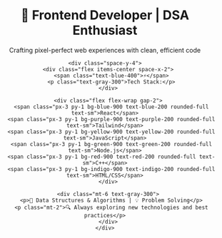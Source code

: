<div align="center">

<!DOCTYPE html>
<html>
<head>
  <link href="https://cdnjs.cloudflare.com/ajax/libs/tailwindcss/2.2.19/tailwind.min.css" rel="stylesheet">
</head>
<body class="bg-gray-900 p-8">
  <div class="max-w-2xl mx-auto bg-gray-800 rounded-lg shadow-xl p-6">
    <div class="border-l-4 border-blue-500 pl-4">
      <h1 class="text-2xl font-bold text-white mb-2">👋 Frontend Developer | DSA Enthusiast</h1>
      <p class="text-gray-300 mb-4">Crafting pixel-perfect web experiences with clean, efficient code</p>
    </div>
    
    <div class="space-y-4">
      <div class="flex items-center space-x-2">
        <span class="text-blue-400">⚡</span>
        <p class="text-gray-300">Tech Stack:</p>
      </div>
      
      <div class="flex flex-wrap gap-2">
        <span class="px-3 py-1 bg-blue-900 text-blue-200 rounded-full text-sm">React</span>
        <span class="px-3 py-1 bg-purple-900 text-purple-200 rounded-full text-sm">Tailwind</span>
        <span class="px-3 py-1 bg-yellow-900 text-yellow-200 rounded-full text-sm">JavaScript</span>
        <span class="px-3 py-1 bg-green-900 text-green-200 rounded-full text-sm">Node.js</span>
        <span class="px-3 py-1 bg-red-900 text-red-200 rounded-full text-sm">C++</span>
        <span class="px-3 py-1 bg-indigo-900 text-indigo-200 rounded-full text-sm">HTML/CSS</span>
      </div>
      
      <div class="mt-6 text-gray-300">
        <p>🎯 Data Structures & Algorithms | 💡 Problem Solving</p>
        <p class="mt-2">🔍 Always exploring new technologies and best practices</p>
      </div>
    </div>
  </div>
</body>
</html>
</div><div>
